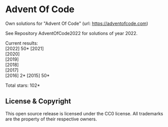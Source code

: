 Advent Of Code
===

Own solutions for "Advent Of Code" (url: https://adventofcode.com)

See Repository AdventOfCode2022 for solutions of year 2022.

Current results:  
[2022] 50*
[2021]    
[2020]    
[2019]    
[2018]    
[2017]    
[2016]  2*
[2015] 50*

Total stars: 102*

License & Copyright
-------------------
This open source release is licensed under the CC0 license. All trademarks are the property of their respective owners.

